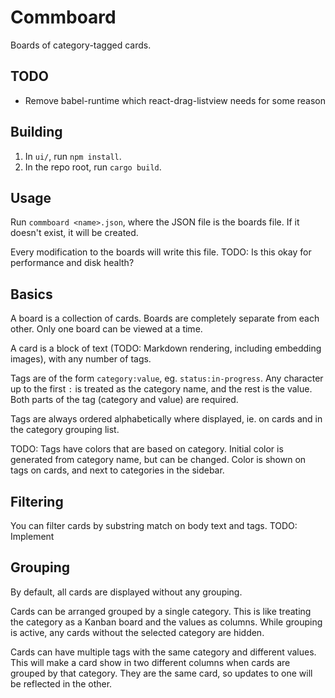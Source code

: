 # Commboard
Boards of category-tagged cards.


## TODO
- Remove babel-runtime which react-drag-listview needs for some reason


## Building
1. In `ui/`, run `npm install`.
2. In the repo root, run `cargo build`.


## Usage
Run `commboard <name>.json`, where the JSON file is the boards file. If it doesn't exist, it will be created.

Every modification to the boards will write this file. TODO: Is this okay for performance and disk health?


## Basics
A board is a collection of cards. Boards are completely separate from each other. Only one board can be viewed at a time.

A card is a block of text (TODO: Markdown rendering, including embedding images), with any number of tags.

Tags are of the form `category:value`, eg. `status:in-progress`. Any character up to the first `:` is treated as the category name, and the rest is the value. Both parts of the tag (category and value) are required.

Tags are always ordered alphabetically where displayed, ie. on cards and in the category grouping list.

TODO: Tags have colors that are based on category. Initial color is generated from category name, but can be changed. Color is shown on tags on cards, and next to categories in the sidebar.


## Filtering
You can filter cards by substring match on body text and tags. TODO: Implement


## Grouping
By default, all cards are displayed without any grouping.

Cards can be arranged grouped by a single category. This is like treating the category as a Kanban board and the values as columns. While grouping is active, any cards without the selected category are hidden.

Cards can have multiple tags with the same category and different values. This will make a card show in two different columns when cards are grouped by that category. They are the same card, so updates to one will be reflected in the other.
